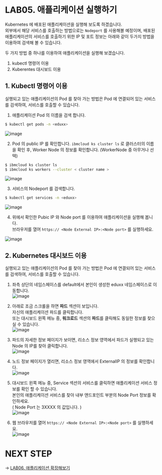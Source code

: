 # LAB05. 애플리케이션 실행하기
Kubernetes 에 배포된 애플리케이션을 실행해 보도록 하겠습니다.   
외부에서 해당 서비스를 호출하는 방법으로는 `Nodeport` 를 사용해볼 예정이며,  배포된 애플리케이션의 서비스를 호출하기 위한 IP 및 포트 정보는 아래와 같이 두가지 방법을 이용하여 검색해 볼 수 있습니다.  

두 가지 방법 중 하나를 이용하여 애플리케이션을 실행해 보겠습니다.  


1. kubectl 명령어 이용
2. Kuberentes 대시보드 이용  

## 1. Kubectl 명령어 이용
실행되고 있는 애플리케이션의 Pod 를 찾아 가는 방법은 Pod 에 연결되어 있는 서비스를 검색하여, 서비스를 호출할 수 있습니다.   

1. 애플리케이션 Pod 의 이름을 검색 합니다.  
~~~sh
$ kubectl get pods -n <eduxx>
~~~
![image](https://user-images.githubusercontent.com/15958325/94143667-1eee0700-feab-11ea-89e5-e531d315b558.png)  

2. Pod 의 public IP 를 확인합니다. `ibmcloud ks cluster ls` 로 클러스터의 이름을 확인 후,  Worker Node 의 정보를 확인합니다. (WorkerNode 중 아무거나 선택)    
~~~sh
$ ibmcloud ks cluster ls
$ ibmcloud ks workers --cluster < cluster name > 
~~~
![image](https://user-images.githubusercontent.com/15958325/94144441-16e29700-feac-11ea-94ce-8853106888ff.png)  


3. 서비스의 Nodeport 를 검색합니다. 
~~~sh
$ kubectl get services -n <eduxx>
~~~
![image](https://user-images.githubusercontent.com/15958325/94144683-6f199900-feac-11ea-846c-68babd7ce4d1.png)  

4. 위에서 확인한 Pubic IP 와 Node port 를 이용하여 애플리케이션을 실행해 봅니다.  
브라우저를 열어 `https:// <Node External IP>:<Node port>`  를 실행하세요.  

![image](https://user-images.githubusercontent.com/15958325/94144892-b142da80-feac-11ea-97af-0f976a73ee57.png)  


## 2. Kubernetes 대시보드 이용
실행되고 있는 애플리케이션의 Pod 를 찾아 가는 방법은 Pod 에 연결되어 있는 서비스를 검색하여, 서비스를 호출할 수 있습니다.   

1. 좌측 상단의 네임스페이스를 default에서 본인이 생성한 eduxx 네임스페이스로 이동합니다.  
![image](https://user-images.githubusercontent.com/15958325/94143875-62e10c00-feab-11ea-8865-a55fceb4e184.png)

2. 아래로 조금 스크롤을 하면 **파드** 섹션이 보입니다.  
자신의 애플리케이션 파드를 클릭합니다.   
또는 대시보드 왼쪽 메뉴 중,  **워크로드** 섹션의 **파드**를 클릭해도 동일한 정보를 찾으실 수 있습니다.   
![image](https://user-images.githubusercontent.com/15958325/94145120-0383fb80-fead-11ea-9e4c-cf26f8b6e8de.png)  

3. 파드의 자세한 정보 페이지가 보이면,  리소스 정보 영역에서 파드가 실행되고 있는 Node 의 IP를 찾아 클릭합니다.  
![image](https://user-images.githubusercontent.com/15958325/94145187-1bf41600-fead-11ea-8fdb-bee77c0f5360.png)  

4. 노드 정보 페이지가 열리면, 리소스 정보 영역에서 ExternalIP 의 정보를 확인합니다.   
![image](https://user-images.githubusercontent.com/15958325/94145442-8442f780-fead-11ea-8069-6493a03950be.png)  

5.  대시보드 왼쪽 메뉴 중,  Service 섹션의 서비스를 클릭하면 애플리케이션 서비스 정보를 확인 할 수 있습니다.   
본인의 애플리케이션 서비스를 찾아 내부 앤드포인트 부분의 Node Port 정보를 확인하세요.   
( Node Port 는 3XXXX 의 값입니다. )  
![image](https://user-images.githubusercontent.com/15958325/94145641-d5eb8200-fead-11ea-9527-c5c641a76c02.png)  


6. 웹 브라우저를 열어 `https:// <Node External IP>:<Node port>` 를 실행하세요.   
![image](https://user-images.githubusercontent.com/15958325/94145773-04695d00-feae-11ea-8dcb-138dfb350aa0.png)  

# NEXT STEP
-> [LAB06. 애플리케이션 확장해보기]()  
